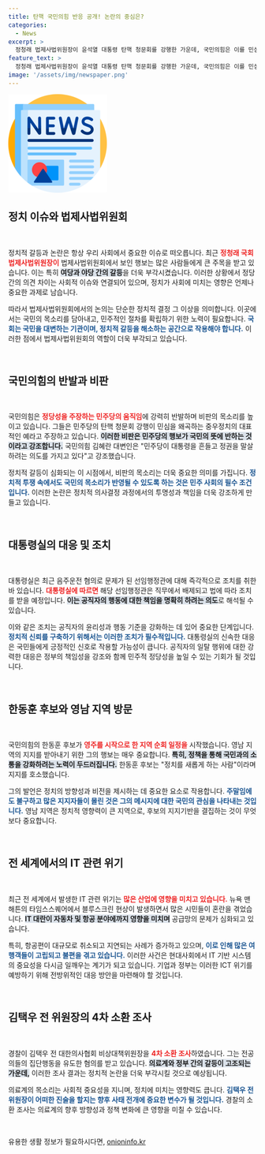 ```yaml
---
title: 탄핵 국민의힘 반응 공개! 논란의 중심은?
categories:
  - News
excerpt: >
  정청래 법제사법위원장이 윤석열 대통령 탄핵 청문회를 강행한 가운데, 국민의힘은 이를 민심의 간 보기라 비판하며 격돌 중. 클라우드 시스템 문제로 전세계 항공편에 대혼잡이 발생한 상황 속 주요사건을 놓치지 마세요!
feature_text: >
  정청래 법제사법위원장이 윤석열 대통령 탄핵 청문회를 강행한 가운데, 국민의힘은 이를 민심의 간 보기라 비판하며 격돌 중. 클라우드 시스템 문제로 전세계 항공편에 대혼잡이 발생한 상황 속 주요사건을 놓치지 마세요!
image: '/assets/img/newspaper.png'
---
```


<p><img src="/assets/img/newspaper.png" alt="kimp 속보" /></p>

<h2 data-ke-size="size26">정치 이슈와 법제사법위원회</h2>

<p data-ke-size="size16">&nbsp;</p>

<p>정치적 갈등과 논란은 항상 우리 사회에서 중요한 이슈로 떠오릅니다. 최근 <b><span style="color: #ee2323;">정청래 국회 법제사법위원장이</span></b> 법제사법위원회에서 보인 행보는 많은 사람들에게 큰 주목을 받고 있습니다. 이는 특히 <b><span style="background-color: #21538527;">여당과 야당 간의 갈등</span></b>을 더욱 부각시켰습니다. 이러한 상황에서 정당 간의 의견 차이는 사회적 이슈와 연결되어 있으며, 정치가 사회에 미치는 영향은 언제나 중요한 과제로 남습니다. </p>

<p>따라서 법제사법위원회에서의 논의는 단순한 정치적 결정 그 이상을 의미합니다. 이곳에서는 국민의 목소리를 담아내고, 민주적인 절차를 확립하기 위한 노력이 필요합니다. <b><span style="color: #1a5490;">국회는 국민을 대변하는 기관이며, 정치적 갈등을 해소하는 공간으로 작용해야 합니다.</span></b> 이러한 점에서 법제사법위원회의 역할이 더욱 부각되고 있습니다.</p>

<p data-ke-size="size16">&nbsp;</p>

<h2 data-ke-size="size26">국민의힘의 반발과 비판</h2>

<p data-ke-size="size16">&nbsp;</p>

<p>국민의힘은 <b><span style="color: #ee2323;">정당성을 주장하는 민주당의 움직임</span></b>에 강력히 반발하며 비판의 목소리를 높이고 있습니다. 그들은 민주당의 탄핵 청문회 강행이 민심을 왜곡하는 중우정치의 대표적인 예라고 주장하고 있습니다. <b><span style="background-color: #21538527;">이러한 비판은 민주당의 행보가 국민의 뜻에 반하는 것이라고 강조합니다.</span></b> 국민의힘 김혜란 대변인은 "민주당이 대통령을 흔들고 정권을 말살하려는 의도를 가지고 있다"고 강조했습니다. </p>

<p>정치적 갈등이 심화되는 이 시점에서, 비판의 목소리는 더욱 중요한 의미를 가집니다. <b><span style="color: #1a5490;">정치적 투쟁 속에서도 국민의 목소리가 반영될 수 있도록 하는 것은 민주 사회의 필수 조건입니다.</span></b> 이러한 논란은 정치적 의사결정 과정에서의 투명성과 책임을 더욱 강조하게 만들고 있습니다.</p>

<p data-ke-size="size16">&nbsp;</p>

<h2 data-ke-size="size26">대통령실의 대응 및 조치</h2>

<p data-ke-size="size16">&nbsp;</p>

<p>대통령실은 최근 음주운전 혐의로 문제가 된 선임행정관에 대해 즉각적으로 조치를 취한 바 있습니다. <b><span style="color: #ee2323;">대통령실에 따르면</span></b> 해당 선임행정관은 직무에서 배제되고 법에 따라 조치를 받을 예정입니다. <b><span style="background-color: #21538527;">이는 공직자의 행동에 대한 책임을 명확히 하려는 의도</span></b>로 해석될 수 있습니다.</p>

<p>이와 같은 조치는 공직자의 윤리성과 행동 기준을 강화하는 데 있어 중요한 단계입니다. <b><span style="color: #1a5490;">정치적 신뢰를 구축하기 위해서는 이러한 조치가 필수적입니다.</span></b> 대통령실의 신속한 대응은 국민들에게 긍정적인 신호로 작용할 가능성이 큽니다. 공직자의 일탈 행위에 대한 강력한 대응은 정부의 책임성을 강조와 함께 민주적 정당성을 높일 수 있는 기회가 될 것입니다.</p>

<p data-ke-size="size16">&nbsp;</p>

<h2 data-ke-size="size26">한동훈 후보와 영남 지역 방문</h2>

<p data-ke-size="size16">&nbsp;</p>

<p>국민의힘의 한동훈 후보가 <b><span style="color: #ee2323;">영주를 시작으로 한 지역 순회 일정을</span></b> 시작했습니다. 영남 지역의 지지를 받아내기 위한 그의 행보는 매우 중요합니다. <b><span style="background-color: #21538527;">특히, 정책을 통해 국민과의 소통을 강화하려는 노력이 두드러집니다.</span></b> 한동훈 후보는 "정치를 새롭게 하는 사람"이라며 지지를 호소했습니다. </p>

<p>그의 발언은 정치의 방향성과 비전을 제시하는 데 중요한 요소로 작용합니다. <b><span style="color: #1a5490;">주말임에도 불구하고 많은 지지자들이 몰린 것은 그의 메시지에 대한 국민의 관심을 나타내는 것입니다.</span></b> 영남 지역은 정치적 영향력이 큰 지역으로, 후보의 지지기반을 결집하는 것이 무엇보다 중요합니다.</p>

<p data-ke-size="size16">&nbsp;</p>

<h2 data-ke-size="size26">전 세계에서의 IT 관련 위기</h2>

<p data-ke-size="size16">&nbsp;</p>

<p>최근 전 세계에서 발생한 IT 관련 위기는 <b><span style="color: #ee2323;">많은 산업에 영향을 미치고 있습니다.</span></b> 뉴욕 맨해튼의 타임스스퀘어에서 블루스크린 현상이 발생하면서 많은 시민들이 혼란을 겪었습니다. <b><span style="background-color: #21538527;">IT 대란이 자동차 및 항공 분야에까지 영향을 미치며</span></b> 공급망의 문제가 심화되고 있습니다. </p>

<p>특히, 항공편이 대규모로 취소되고 지연되는 사례가 증가하고 있으며, <b><span style="color: #1a5490;">이로 인해 많은 여행객들이 고립되고 불편을 겪고 있습니다.</span></b> 이러한 사건은 현대사회에서 IT 기반 시스템의 중요성을 다시금 일깨우는 계기가 되고 있습니다. 기업과 정부는 이러한 ICT 위기를 예방하기 위해 전방위적인 대응 방안을 마련해야 할 것입니다.</p>

<p data-ke-size="size16">&nbsp;</p>

<h2 data-ke-size="size26">김택우 전 위원장의 4차 소환 조사</h2>

<p data-ke-size="size16">&nbsp;</p>

<p>경찰이 김택우 전 대한의사협회 비상대책위원장을 <b><span style="color: #ee2323;">4차 소환 조사</span></b>하였습니다. 그는 전공의들의 집단행동을 유도한 혐의를 받고 있습니다. <b><span style="background-color: #21538527;">의료계와 정부 간의 갈등이 고조되는 가운데,</span></b> 이러한 조사 결과는 정치적 논란을 더욱 부각시킬 것으로 예상됩니다.</p>

<p>의료계의 목소리는 사회적 중요성을 지니며, 정치에 미치는 영향력도 큽니다. <b><span style="color: #1a5490;">김택우 전 위원장이 어떠한 진술을 할지는 향후 사태 전개에 중요한 변수가 될 것입니다.</span></b> 경찰의 소환 조사는 의료계의 향후 방향성과 정책 변화에 큰 영향을 미칠 수 있습니다.</p>

<p data-ke-size="size16">&nbsp;</p>
유용한 생활 정보가 필요하시다면, <a href="https://onioninfo.kr" rel="dofollow">onioninfo.kr</a>


